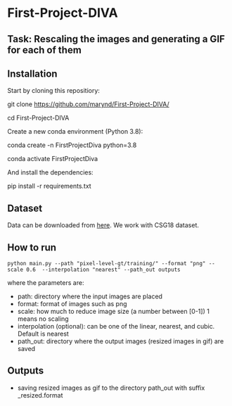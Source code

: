 # First-Project-DIVA
## Task: Rescaling the images and generating a GIF for each of them

## Installation
Start by cloning this repositiory:

git clone https://github.com/marynd/First-Project-DIVA/

cd First-Project-DIVA

Create a new conda environment (Python 3.8):

conda create -n FirstProjectDiva python=3.8

conda activate FirstProjectDiva

And install the dependencies:

pip install -r requirements.txt

## Dataset
Data can be downloaded from [here](https://diuf.unifr.ch/main/hisdoc/diva-hisdb). We work with CSG18 dataset.

## How to run
```
python main.py --path "pixel-level-gt/training/" --format "png" --scale 0.6  --interpolation "nearest" --path_out outputs
```
where the parameters are:

  * path: directory where the input images are placed 
  * format: format of images such as png 
  * scale: how much to reduce image size (a number between [0-1]) 1 means no scaling 
  * interpolation (optional): can be one of the linear, nearest, and cubic. Default is nearest 
  * path_out: directory where the output images (resized images in gif) are saved
  
## Outputs

   * saving resized images as gif to the directory path_out with suffix _resized.format 

